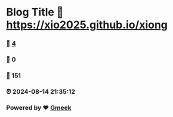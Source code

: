 # Blog Title :link: https://xio2025.github.io/xiong 
### :page_facing_up: [4](https://xio2025.github.io/xiong/tag.html) 
### :speech_balloon: 0 
### :hibiscus: 151 
### :alarm_clock: 2024-08-14 21:35:12 
### Powered by :heart: [Gmeek](https://github.com/Meekdai/Gmeek)
